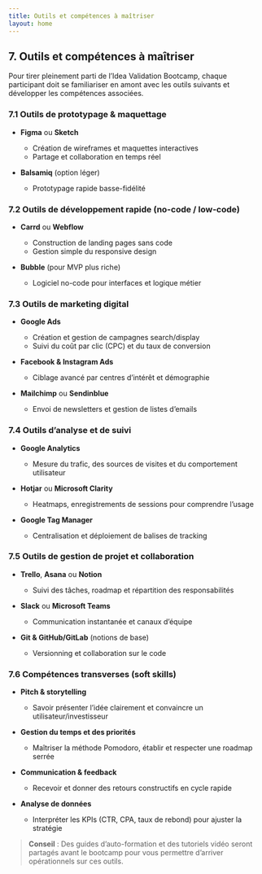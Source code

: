 ```yaml
---
title: Outils et compétences à maîtriser
layout: home
---
```

## 7. Outils et compétences à maîtriser

Pour tirer pleinement parti de l’Idea Validation Bootcamp, chaque participant doit se familiariser en amont avec les outils suivants et développer les compétences associées.

### 7.1 Outils de prototypage & maquettage

* **Figma** ou **Sketch**

  * Création de wireframes et maquettes interactives
  * Partage et collaboration en temps réel
* **Balsamiq** (option léger)

  * Prototypage rapide basse-fidélité

### 7.2 Outils de développement rapide (no-code / low-code)

* **Carrd** ou **Webflow**

  * Construction de landing pages sans code
  * Gestion simple du responsive design
* **Bubble** (pour MVP plus riche)

  * Logiciel no-code pour interfaces et logique métier

### 7.3 Outils de marketing digital

* **Google Ads**

  * Création et gestion de campagnes search/display
  * Suivi du coût par clic (CPC) et du taux de conversion
* **Facebook & Instagram Ads**

  * Ciblage avancé par centres d’intérêt et démographie
* **Mailchimp** ou **Sendinblue**

  * Envoi de newsletters et gestion de listes d’emails

### 7.4 Outils d’analyse et de suivi

* **Google Analytics**

  * Mesure du trafic, des sources de visites et du comportement utilisateur
* **Hotjar** ou **Microsoft Clarity**

  * Heatmaps, enregistrements de sessions pour comprendre l’usage
* **Google Tag Manager**

  * Centralisation et déploiement de balises de tracking

### 7.5 Outils de gestion de projet et collaboration

* **Trello**, **Asana** ou **Notion**

  * Suivi des tâches, roadmap et répartition des responsabilités
* **Slack** ou **Microsoft Teams**

  * Communication instantanée et canaux d’équipe
* **Git & GitHub/GitLab** (notions de base)

  * Versionning et collaboration sur le code

### 7.6 Compétences transverses (soft skills)

* **Pitch & storytelling**

  * Savoir présenter l’idée clairement et convaincre un utilisateur/investisseur
* **Gestion du temps et des priorités**

  * Maîtriser la méthode Pomodoro, établir et respecter une roadmap serrée
* **Communication & feedback**

  * Recevoir et donner des retours constructifs en cycle rapide
* **Analyse de données**

  * Interpréter les KPIs (CTR, CPA, taux de rebond) pour ajuster la stratégie

> **Conseil** : Des guides d’auto-formation et des tutoriels vidéo seront partagés avant le bootcamp pour vous permettre d’arriver opérationnels sur ces outils.
